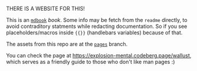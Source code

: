 THERE IS A WEBSITE FOR THIS!

This is an [`mdbook`](https://rust-lang.github.io/mdBook) _book_. Some info may
be fetch from the `readme` directly, to avoid contraditory statments while
redacting documentation. So if you see placeholders/macros inside `{{}}`
(handlebars variables) because of that.

The assets from this repo are at the [`pages`](https://codeberg.org/explosion-mental/wallust/src/branch/pages) branch.

You can check the page at <https://explosion-mental.codeberg.page/wallust>,
which serves as a friendly guide to those who don't like man pages :)
